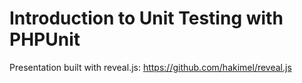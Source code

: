 # Introduction to Unit Testing with PHPUnit

Presentation built with reveal.js: https://github.com/hakimel/reveal.js

